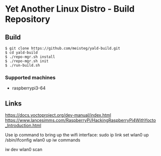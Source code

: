 # Yet Another Linux Distro - Build Repository

## Build

```
$ git clone https://github.com/meisteg/yald-build.git
$ cd yald-build
$ ./repo-mgr.sh install
$ ./repo-mgr.sh init
$ ./run-build.sh
```

### Supported machines

- raspberrypi3-64

## Links
https://docs.yoctoproject.org/dev-manual/index.html
https://www.lancesimms.com/RaspberryPi/HackingRaspberryPi4WithYocto_Introduction.html


Use ip command to bring up the wifi interface:
sudo ip link set wlan0 up
/sbin/ifconfig wlan0 up
iw commands

iw dev wlan0 scan